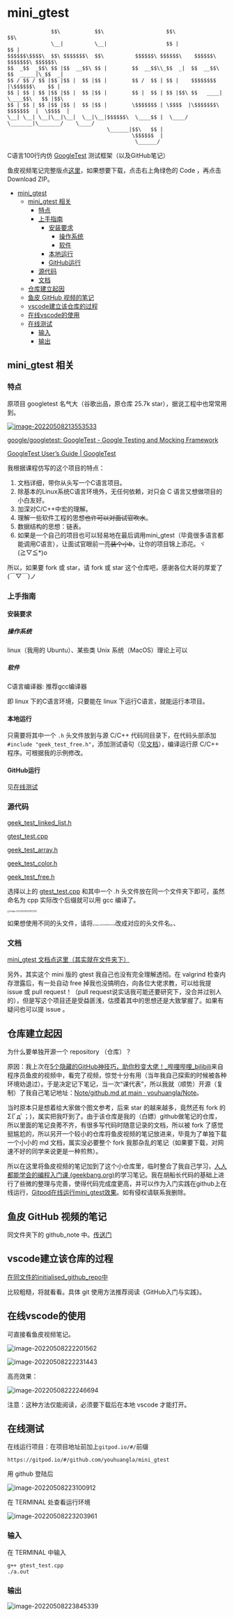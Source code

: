 # mini_gtest

```name
              $$\           $$\                    $$\                           $$\     
              \__|          \__|                   $$ |                          $$ |    
$$$$$$\$$$$\  $$\ $$$$$$$\  $$\          $$$$$$\ $$$$$$\    $$$$$$\   $$$$$$$\ $$$$$$\   
$$  _$$  _$$\ $$ |$$  __$$\ $$ |        $$  __$$\\_$$  _|  $$  __$$\ $$  _____|\_$$  _|  
$$ / $$ / $$ |$$ |$$ |  $$ |$$ |        $$ /  $$ | $$ |    $$$$$$$$ |\$$$$$$\    $$ |    
$$ | $$ | $$ |$$ |$$ |  $$ |$$ |        $$ |  $$ | $$ |$$\ $$   ____| \____$$\   $$ |$$\ 
$$ | $$ | $$ |$$ |$$ |  $$ |$$ |        \$$$$$$$ | \$$$$  |\$$$$$$$\ $$$$$$$  |  \$$$$  |
\__| \__| \__|\__|\__|  \__|\__|$$$$$$\  \____$$ |  \____/  \_______|\_______/    \____/ 
                                \______|$$\   $$ |                                       
                                        \$$$$$$  |                                       
                                         \______/                                            
```

C语言100行内仿 [GoogleTest](https://github.com/google/googletest) 测试框架（以及GitHub笔记）

鱼皮视频笔记完整版点[这里](#鱼皮-github-视频的笔记)，如果想要下载，点击右上角绿色的 Code ，再点击 Download ZIP。

- [mini_gtest](#mini_gtest)
  - [mini_gtest 相关](#mini_gtest-相关)
    - [特点](#特点)
    - [上手指南](#上手指南)
      - [安装要求](#安装要求)
        - [操作系统](#操作系统)
        - [软件](#软件)
      - [本地运行](#本地运行)
      - [GitHub运行](#github运行)
    - [源代码](#源代码)
    - [文档](#文档)
  - [仓库建立起因](#仓库建立起因)
  - [鱼皮 GitHub 视频的笔记](#鱼皮-github-视频的笔记)
  - [vscode建立该仓库的过程](#vscode建立该仓库的过程)
  - [在线vscode的使用](#在线vscode的使用)
  - [在线测试](#在线测试)
    - [输入](#输入)
    - [输出](#输出)

## mini_gtest 相关

### 特点

原项目 googletest 名气大（谷歌出品，原仓库 25.7k star），据说工程中也常常用到。

[![image-20220508213553533](img/image-20220508213553533-16520230888441.png)](https://github.com/youhuangla/mini_gtest/blob/master/img/image-20220508213553533.png)

[google/googletest: GoogleTest - Google Testing and Mocking Framework](https://github.com/google/googletest)

[GoogleTest User’s Guide | GoogleTest](https://google.github.io/googletest/)

我根据课程仿写的这个项目的特点：

1. 文档详细，带你从头写一个C语言项目。
2. 除基本的Linux系统C语言环境外，无任何依赖，对只会 C 语言又想做项目的小白友好。
3. 加深对C/C++中宏的理解。
4. 理解一些软件工程的思想~~也许可以对面试官吹水~~。
5. 数据结构的思想：链表。
6. 如果是一个自己的项目也可以轻易地在最后调用mini_gtest（毕竟很多语言都能调用C语言），让面试官眼前一亮~~装个小b~~，让你的项目锦上添花。ヾ(≧▽≦*)o

所以，如果要 fork 或 star，请 fork 或 star 这个仓库吧，感谢各位大哥的厚爱了(￣▽￣)ノ

### 上手指南

#### 安装要求

##### 操作系统

linux（我用的 Ubuntu）、某些类 Unix 系统（MacOS）理论上可以

##### 软件

C语言编译器: 推荐gcc编译器

即 linux 下的C语言环境，只要能在 linux 下运行C语言，就能运行本项目。

#### 本地运行

只需要将其中一个 `.h` 头文件放到与源 C/C++ 代码同目录下，在代码头部添加 `#include "geek_test_free.h"`，添加测试语句（见[文档](#文档)），编译运行原 C/C++ 程序。可根据我的示例修改。

#### GitHub运行

见[在线测试](##在线测试)

### 源代码

[geek_test_linked_list.h](geek_test_linked_list.h) 

 [gtest_test.cpp](gtest_test.cpp) 

 [geek_test_array.h](geek_test_array.h) 

 [geek_test_color.h](geek_test_color.h) 

 [geek_test_free.h](geek_test_free.h) 

选择以上的  [gtest_test.cpp](gtest_test.cpp) 和其中一个 .h 头文件放在同一个文件夹下即可，虽然命名为 cpp 实际改个后缀就可以用 gcc 编译了。

<img src="img/image-20220508225815392.png" alt="image-20220508225815392" style="zoom: 33%;" />

如果想使用不同的头文件，请将<img src="img/image-20220508230705028.png" alt="image-20220508230705028" style="zoom:25%;" />改成对应的头文件名。、

### 文档

[mini_gtest 文档点这里（其实就在文件夹下）](./my_gtest.md)

另外，其实这个 mini 版的 gtest 我自己也没有完全理解透彻。在 valgrind 检查内存泄露后，有一处自动 free 掉我也没搞明白，向各位大佬求教，可以给我提 issue 或 pull request！（pull request说实话我可能还要研究下，没合并过别人的），但是写这个项目还是受益匪浅，估摸着其中的思想还是大致掌握了。如果有疑问也可以提 issue 。


## 仓库建立起因

为什么要单独开源一个 repository （仓库）？

原因：我上次在[5个隐藏的GitHub神技巧，助你秒变大佬！\_哔哩哔哩\_bilibili](https://www.bilibili.com/video/BV1q54y1f7h6?spm_id_from=333.337.search-card.all.click)来自程序员鱼皮的视频中，看完了视频，惊觉十分有用（当年我自己探索的时候被各种环境劝退过）。于是决定记下笔记，当一次“课代表”，所以我就（顺势）开源（复制）了我自己笔记地址：[Note/github\.md at main · youhuangla/Note](https://github.com/youhuangla/Note/blob/main/web/github.md)。

当时原本只是想着给大家做个图文参考，后来 star 的越来越多，竟然还有 fork 的 Σ(ﾟдﾟ；)，属实把我吓到了。由于该仓库是我的（白嫖）github做笔记的仓库，所以里面的笔记良莠不齐，有很多写代码时随意记录的文档，所以被 fork 了感觉挺尴尬的，所以另开一个较小的仓库将鱼皮视频的笔记放进来，毕竟为了单独下载一个小小的 md 文档，属实没必要整个 fork 我那杂乱的笔记（如果要下载，对网速不好的同学来说更是一种煎熬）。

所以在这里将鱼皮视频的笔记加到了这个小仓库里，临时整合了我自己学习，[人人都能学会的编程入门课 (geekbang.org)](https://time.geekbang.org/column/intro/100043901?tab=catalog)的学习笔记。我在胡船长代码的基础上进行了些微的整理与完善，使得代码完成度更高，并可以作为入门实践在github上在线运行，[Gitpod在线运行mini_gtest效果](#gitpod在线运行mini_gtest效果)。如有侵权请联系我删除。

## 鱼皮 GitHub 视频的笔记

同文件夹下的 github_note 中。[传送门](./github_note/github.md)

## vscode建立该仓库的过程

[在同文件的initialised_github_repo中](./initialised_github_repo/initialised_github_repo.md)

比较粗糙，将就看看。具体 git 使用方法推荐阅读《GitHub入门与实践》。

## 在线vscode的使用

可直接看鱼皮视频笔记。

![image-20220508222201562](img/image-20220508222201562.png)

![image-20220508222231443](img/image-20220508222231443.png)

高亮效果：

![image-20220508222246694](img/image-20220508222246694.png)

注意：这种方法仅能阅读，必须要下载后在本地 vscode 才能打开。

## 在线测试

在线运行项目：在项目地址前加上`gitpod.io/#/`前缀

```url
https://gitpod.io/#/github.com/youhuangla/mini_gtest
```

用 github 登陆后

![image-20220508223100912](img/image-20220508223100912.png)

在 TERMINAL 处查看运行环境

![image-20220508223203961](img/image-20220508223203961.png)

### 输入

在 TERMINAL 中输入

```shell
g++ gtest_test.cpp
./a.out
```

### 输出

![image-20220508223845339](img/image-20220508223845339.png)

